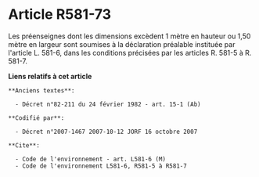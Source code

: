 # Article R581-73

Les préenseignes dont les dimensions excèdent 1 mètre en hauteur ou 1,50 mètre en largeur sont soumises à la déclaration
préalable instituée par l'article L. 581-6, dans les conditions précisées par les articles R. 581-5 à R. 581-7.

**Liens relatifs à cet article**

	**Anciens textes**:

	  - Décret n°82-211 du 24 février 1982 - art. 15-1 (Ab)

	**Codifié par**:

	  - Décret n°2007-1467 2007-10-12 JORF 16 octobre 2007

	**Cite**:

	  - Code de l'environnement - art. L581-6 (M)
	  - Code de l'environnement L581-6, R581-5 à R581-7
